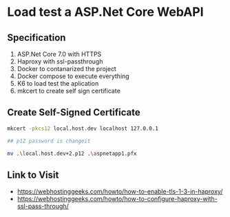 # Load test a ASP.Net Core WebAPI

## Specification

1. ASP.Net  Core 7.0 with HTTPS
2. Haproxy with ssl-passthrough
3. Docker to contanarized the project
4. Docker compose to execute everything
5. K6 to load test the aplication
6. mkcert to create self sign certificate

## Create Self-Signed Certificate

```sh
mkcert -pkcs12 local.host.dev localhost 127.0.0.1

## p12 password is changeit

mv .\local.host.dev+2.p12 .\aspnetapp1.pfx
```

## Link to Visit

- https://webhostinggeeks.com/howto/how-to-enable-tls-1-3-in-haproxy/
- https://webhostinggeeks.com/howto/how-to-configure-haproxy-with-ssl-pass-through/

